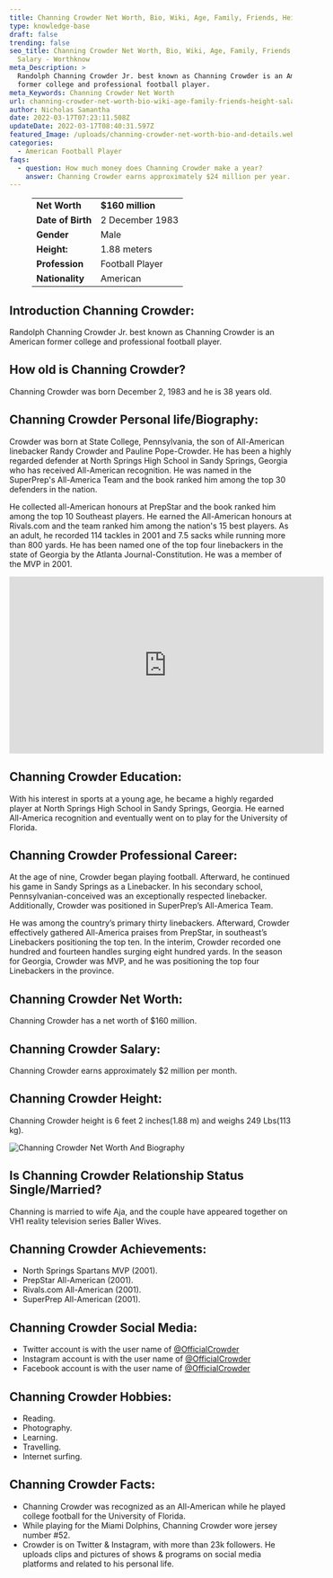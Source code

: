 ```yaml
---
title: Channing Crowder Net Worth, Bio, Wiki, Age, Family, Friends, Height & Salary
type: knowledge-base
draft: false
trending: false
seo_title: Channing Crowder Net Worth, Bio, Wiki, Age, Family, Friends, Height &
  Salary - Worthknow
meta_Description: >
  Randolph Channing Crowder Jr. best known as Channing Crowder is an American
  former college and professional football player.
meta_Keywords: Channing Crowder Net Worth
url: channing-crowder-net-worth-bio-wiki-age-family-friends-height-salary
author: Nicholas Samantha
date: 2022-03-17T07:23:11.508Z
updateDate: 2022-03-17T08:40:31.597Z
featured_Image: /uploads/channing-crowder-net-worth-bio-and-details.webp
categories:
  - American Football Player
faqs:
  - question: How much money does Channing Crowder make a year?
    answer: Channing Crowder earns approximately $24 million per year.
---
```

<figure class="wp-block-table is-style-stripes">
  <table>
    <tbody>
      <tr>
        <td>
          <strong>Net Worth</strong>
        </td>
        <td>
          <strong>$160 million</strong>
        </td>
      </tr>
      <tr>
        <td>
          <strong>Date of Birth</strong>
        </td>
        <td>2 December 1983</td>
      </tr>
      <tr>
        <td>
          <strong>Gender</strong>
        </td>
        <td>Male</td>
      </tr>
      <tr>
        <td>
          <strong>Height:</strong>
        </td>
        <td>1.88 meters</td>
      </tr>
      <tr>
        <td>
          <strong>Profession</strong>
        </td>
        <td>Football Player</td>
      </tr>
      <tr>
        <td>
          <strong>Nationality</strong>
        </td>
        <td>American</td>
      </tr>
    </tbody>
  </table>
</figure>

## **Introduction Channing Crowder:**

Randolph Channing Crowder Jr. best known as Channing Crowder is an American former college and professional football player.

## **How old is Channing Crowder?**

Channing Crowder was born December 2, 1983 and he is 38 years old.

## **Channing Crowder Personal life/Biography:**

Crowder was born at State College, Pennsylvania, the son of All-American linebacker Randy Crowder and Pauline Pope-Crowder. He has been a highly regarded defender at North Springs High School in Sandy Springs, Georgia who has received All-American recognition. He was named in the SuperPrep's All-America Team and the book ranked him among the top 30 defenders in the nation.

He collected all-American honours at PrepStar and the book ranked him among the top 10 Southeast players. He earned the All-American honours at Rivals.com and the team ranked him among the nation's 15 best players. As an adult, he recorded 114 tackles in 2001 and 7.5 sacks while running more than 800 yards. He has been named one of the top four linebackers in the state of Georgia by the Atlanta Journal-Constitution. He was a member of the MVP in 2001.

<iframe width="560" height="315" src="https://www.youtube.com/embed/XiuIlle52lQ" title="YouTube video player" frameborder="0" allow="accelerometer; autoplay; clipboard-write; encrypted-media; gyroscope; picture-in-picture" allowfullscreen></iframe>

## **Channing Crowder Education:**

With his interest in sports at a young age, he became a highly regarded player at North Springs High School in Sandy Springs, Georgia. He earned All-America recognition and eventually went on to play for the University of Florida.

## **Channing Crowder Professional Career:**

At the age of nine, Crowder began playing football. Afterward, he continued his game in Sandy Springs as a Linebacker. In his secondary school, Pennsylvanian-conceived was an exceptionally respected linebacker. Additionally, Crowder was positioned in SuperPrep’s All-America Team.

He was among the country’s primary thirty linebackers. Afterward, Crowder effectively gathered All-America praises from PrepStar, in southeast’s Linebackers positioning the top ten. In the interim, Crowder recorded one hundred and fourteen handles surging eight hundred yards. In the season for Georgia, Crowder was MVP, and he was positioning the top four Linebackers in the province.

## **Channing Crowder Net Worth:**

Channing Crowder has a net worth of $160 million.

## **Channing Crowder Salary:**

Channing Crowder earns approximately $2 million per month.

## **Channing Crowder Height:**

Channing Crowder height is 6 feet 2 inches(1.88 m) and weighs 249 Lbs(113 kg).

![Channing Crowder Net Worth And Biography](/uploads/channing-crowder-net-worth.webp)

## **Is Channing Crowder Relationship Status Single/Married?**

Channing is married to wife Aja, and the couple have appeared together on VH1 reality television series Baller Wives.

## **Channing Crowder Achievements:**

* North Springs Spartans MVP (2001).
* PrepStar All-American (2001).
* Rivals.com All-American (2001).
* SuperPrep All-American (2001).

## **Channing Crowder Social Media:**

* Twitter account is with the user name of <a href="https://twitter.com/OfficialCrowder" target="_blank" rel="nofollow" rel="noopener">@OfficialCrowder</a>
* Instagram account is with the user name of <a href="https://www.instagram.com/officialchanningcrowder" target="_blank" rel="nofollow" rel="noopener">@OfficialCrowder</a>
* Facebook account is with the user name of <a href="https://www.facebook.com/ccbasstournament" target="_blank" rel="nofollow" rel="noopener">@OfficialCrowder</a>

## **Channing Crowder Hobbies:**

* Reading.
* Photography.
* Learning.
* Travelling.
* Internet surfing.

## **Channing Crowder Facts:**

* Channing Crowder was recognized as an All-American while he played college football for the University of Florida.
* While playing for the Miami Dolphins, Channing Crowder wore jersey number #52.
* Crowder is on Twitter & Instagram, with more than 23k followers. He uploads clips and pictures of shows & programs on social media platforms and related to his personal life.